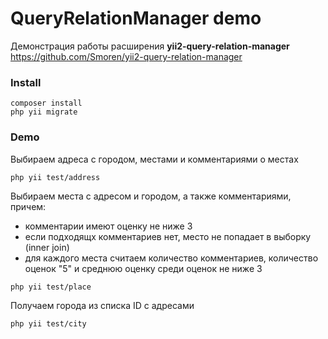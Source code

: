 # QueryRelationManager demo

Демонстрация работы расширения **yii2-query-relation-manager**
https://github.com/Smoren/yii2-query-relation-manager

### Install
```
composer install
php yii migrate
```

### Demo

Выбираем адреса с городом, местами и комментариями о местах
```
php yii test/address
```

Выбираем места с адресом и городом, а также комментариями, причем:
- комментарии имеют оценку не ниже 3
- если подходящх комментариев нет, место не попадает в выборку (inner join)
- для каждого места считаем количество комментариев, количество оценок "5" и среднюю оценку среди оценок не ниже 3
```
php yii test/place
```

Получаем города из списка ID с адресами
```
php yii test/city
```
